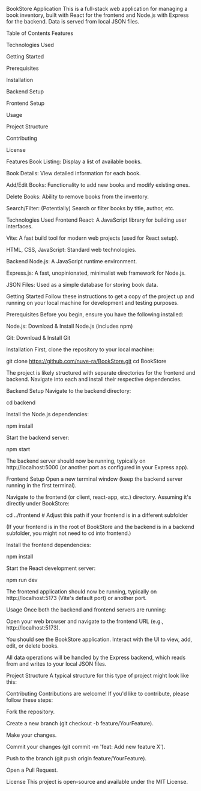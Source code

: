 BookStore Application
This is a full-stack web application for managing a book inventory, built with React for the frontend and Node.js with Express for the backend. Data is served from local JSON files.

Table of Contents
Features

Technologies Used

Getting Started

Prerequisites

Installation

Backend Setup

Frontend Setup

Usage

Project Structure

Contributing

License

Features
Book Listing: Display a list of available books.

Book Details: View detailed information for each book.

Add/Edit Books: Functionality to add new books and modify existing ones.

Delete Books: Ability to remove books from the inventory.

Search/Filter: (Potentially) Search or filter books by title, author, etc.

Technologies Used
Frontend
React: A JavaScript library for building user interfaces.

Vite: A fast build tool for modern web projects (used for React setup).

HTML, CSS, JavaScript: Standard web technologies.

Backend
Node.js: A JavaScript runtime environment.

Express.js: A fast, unopinionated, minimalist web framework for Node.js.

JSON Files: Used as a simple database for storing book data.

Getting Started
Follow these instructions to get a copy of the project up and running on your local machine for development and testing purposes.

Prerequisites
Before you begin, ensure you have the following installed:

Node.js: Download & Install Node.js (includes npm)

Git: Download & Install Git

Installation
First, clone the repository to your local machine:

git clone https://github.com/nuve-ra/BookStore.git
cd BookStore

The project is likely structured with separate directories for the frontend and backend. Navigate into each and install their respective dependencies.

Backend Setup
Navigate to the backend directory:

cd backend

Install the Node.js dependencies:

npm install

Start the backend server:

npm start

The backend server should now be running, typically on http://localhost:5000 (or another port as configured in your Express app).

Frontend Setup
Open a new terminal window (keep the backend server running in the first terminal).

Navigate to the frontend (or client, react-app, etc.) directory. Assuming it's directly under BookStore:

cd ../frontend # Adjust this path if your frontend is in a different subfolder

(If your frontend is in the root of BookStore and the backend is in a backend subfolder, you might not need to cd into frontend.)

Install the frontend dependencies:

npm install

Start the React development server:

npm run dev

The frontend application should now be running, typically on http://localhost:5173 (Vite's default port) or another port.

Usage
Once both the backend and frontend servers are running:

Open your web browser and navigate to the frontend URL (e.g., http://localhost:5173).

You should see the BookStore application. Interact with the UI to view, add, edit, or delete books.

All data operations will be handled by the Express backend, which reads from and writes to your local JSON files.

Project Structure
A typical structure for this type of project might look like this:

Contributing
Contributions are welcome! If you'd like to contribute, please follow these steps:

Fork the repository.

Create a new branch (git checkout -b feature/YourFeature).

Make your changes.

Commit your changes (git commit -m 'feat: Add new feature X').

Push to the branch (git push origin feature/YourFeature).

Open a Pull Request.

License
This project is open-source and available under the MIT License.
